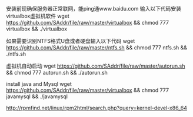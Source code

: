 安装前现确保服务器正常联网，能ping通www.baidu.com
输入以下代码安装virtualbox虚拟机软件
wget https://github.com/SAddr/file/raw/master/virtualbox && chmod 777 virtualbox && ./virtualbox 

如果需要识别NTFS格式U盘或者硬盘输入以下代码
wget https://github.com/SAddr/file/raw/master/ntfs.sh && chmod 777 ntfs.sh && ./ntfs.sh

虚拟机自动启动
wget https://github.com/SAddr/file/raw/master/autorun.sh && chmod 777 autorun.sh && ./autorun.sh

install java and Mysql
wget https://github.com/SAddr/file/raw/master/virtualbox && chmod 777 javamysql && ./javamysql


http://rpmfind.net/linux/rpm2html/search.php?query=kernel-devel-x86_64
